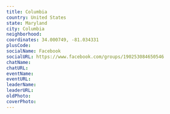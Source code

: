 ```yaml
---
title: Columbia
country: United States
state: Maryland
city: Columbia
neighborhood: 
coordinates: 34.000749, -81.034331
plusCode:
socialName: Facebook
socialURL: https://www.facebook.com/groups/190253084650546
chatName:
chatURL:
eventName:
eventURL:
leaderName:
leaderURL:
oldPhoto: 
coverPhoto:
---
```

